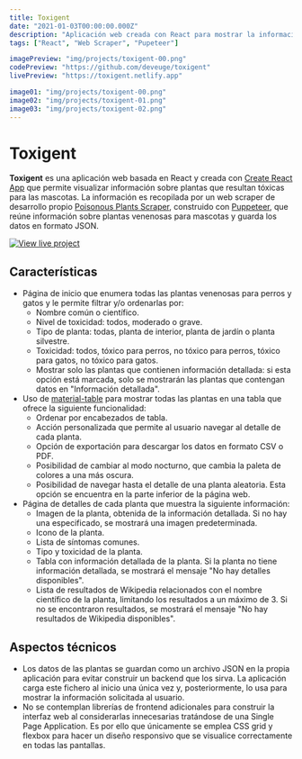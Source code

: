 ```yaml
---
title: Toxigent
date: "2021-01-03T00:00:00.000Z"
description: "Aplicación web creada con React para mostrar la información sobre plantas venenosas para mascotas recopilada por mi web scraper, Poisonous Plants Scraper."
tags: ["React", "Web Scraper", "Pupeteer"]

imagePreview: "img/projects/toxigent-00.png"
codePreview: "https://github.com/deveuge/toxigent"
livePreview: "https://toxigent.netlify.app"

image01: "img/projects/toxigent-00.png"
image02: "img/projects/toxigent-01.png"
image03: "img/projects/toxigent-02.png"
---
```


# Toxigent
**Toxigent** es una aplicación web basada en React y creada con [Create React App](https://github.com/facebook/create-react-app) que permite visualizar información sobre plantas que resultan tóxicas para las mascotas. La información es recopilada por un web scraper de desarrollo propio [Poisonous Plants Scraper](https://github.com/deveuge/poisonous-plants-scraper), construido con [Puppeteer](https://pptr.dev), que reúne información sobre plantas venenosas para mascotas y guarda los datos en formato JSON.  

[![View live project](https://img.shields.io/badge/Ver%20demo-00C7B7?style=for-the-badge&logo=netlify&logoColor=white)](https://toxigent.netlify.app)

## Características
- Página de inicio que enumera todas las plantas venenosas para perros y gatos y le permite filtrar y/o ordenarlas por:
    - Nombre común o científico.
    - Nivel de toxicidad: todos, moderado o grave.
    - Tipo de planta: todas, planta de interior, planta de jardín o planta silvestre.
    - Toxicidad: todos, tóxico para perros, no tóxico para perros, tóxico para gatos, no tóxico para gatos.
    - Mostrar solo las plantas que contienen información detallada: si esta opción está marcada, solo se mostrarán las plantas que contengan datos en "Información detallada".
- Uso de [material-table](https://material-table.com/) para mostrar todas las plantas en una tabla que ofrece la siguiente funcionalidad:
    - Ordenar por encabezados de tabla.
    - Acción personalizada que permite al usuario navegar al detalle de cada planta.
    - Opción de exportación para descargar los datos en formato CSV o PDF.
    - Posibilidad de cambiar al modo nocturno, que cambia la paleta de colores a una más oscura.
    - Posibilidad de navegar hasta el detalle de una planta aleatoria. Esta opción se encuentra en la parte inferior de la página web.
- Página de detalles de cada planta que muestra la siguiente información:
    - Imagen de la planta, obtenida de la información detallada. Si no hay una especificado, se mostrará una imagen predeterminada.
    - Icono de la planta.
    - Lista de síntomas comunes.
    - Tipo y toxicidad de la planta.
    - Tabla con información detallada de la planta. Si la planta no tiene información detallada, se mostrará el mensaje "No hay detalles disponibles".
    - Lista de resultados de Wikipedia relacionados con el nombre científico de la planta, limitando los resultados a un máximo de 3. Si no se encontraron resultados, se mostrará el mensaje "No hay resultados de Wikipedia disponibles".

## Aspectos técnicos
- Los datos de las plantas se guardan como un archivo JSON en la propia aplicación para evitar construir un backend que los sirva. La aplicación carga este fichero al inicio una única vez y, posteriormente, lo usa para mostrar la información solicitada al usuario.
- No se contemplan librerías de frontend adicionales para construir la interfaz web al considerarlas innecesarias tratándose de una Single Page Application. Es por ello que únicamente se emplea CSS grid y flexbox para hacer un diseño responsivo que se visualice correctamente en todas las pantallas.